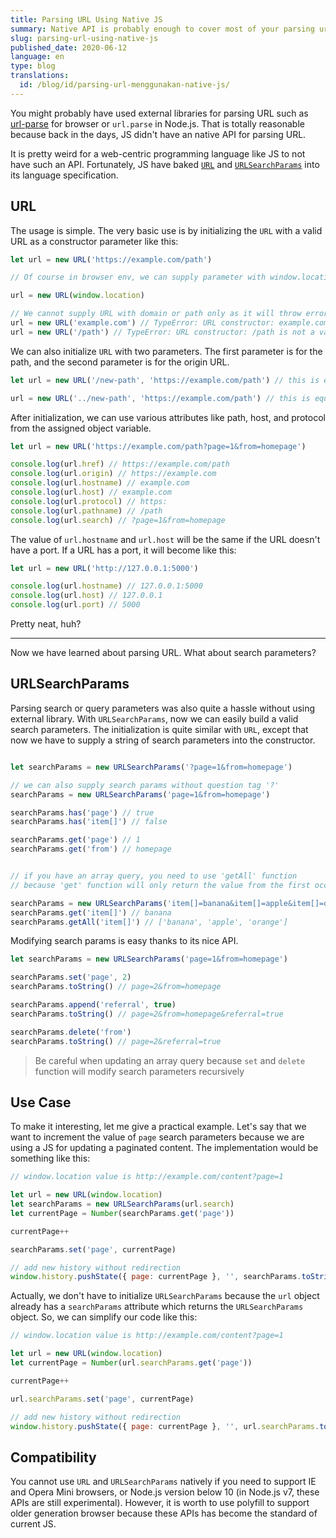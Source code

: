 ```yaml
---
title: Parsing URL Using Native JS
summary: Native API is probably enough to cover most of your parsing url use cases
slug: parsing-url-using-native-js
published_date: 2020-06-12
language: en
type: blog
translations:
  id: /blog/id/parsing-url-menggunakan-native-js/
---
```


You might probably have used external libraries for parsing URL such as [url-parse](https://www.npmjs.com/package/url-parse) for browser or `url.parse` in Node.js. That is totally reasonable because back in the days, JS didn't have an native API for parsing URL.

It is pretty weird for a web-centric programming language like JS to not have such an API. Fortunately, JS have baked [`URL`](https://developer.mozilla.org/en-US/docs/Web/API/URL/URL) and [`URLSearchParams`](https://developer.mozilla.org/en-US/docs/Web/API/URLSearchParams) into its language specification.

## URL

The usage is simple. The very basic use is by initializing the `URL` with a valid URL as a constructor parameter like this:

``` js
let url = new URL('https://example.com/path')

// Of course in browser env, we can supply parameter with window.location

url = new URL(window.location)

// We cannot supply URL with domain or path only as it will throw error
url = new URL('example.com') // TypeError: URL constructor: example.com is not a valid URL
url = new URL('/path') // TypeError: URL constructor: /path is not a valid URL
```

We can also initialize `URL` with two parameters. The first parameter is for the path, and the second parameter is for the origin URL.

``` js
let url = new URL('/new-path', 'https://example.com/path') // this is equal to new URL('https://example.com/new-path')

url = new URL('../new-path', 'https://example.com/path') // this is equal to new URL('https://example.com/new-path')
```

After initialization, we can use various attributes like path, host, and protocol from the assigned object variable.

``` js
let url = new URL('https://example.com/path?page=1&from=homepage')

console.log(url.href) // https://example.com/path
console.log(url.origin) // https://example.com
console.log(url.hostname) // example.com
console.log(url.host) // example.com
console.log(url.protocol) // https:
console.log(url.pathname) // /path
console.log(url.search) // ?page=1&from=homepage
```

The value of `url.hostname` and `url.host` will be the same if the URL doesn't have a port. If a URL has a port, it will become like this:

``` js
let url = new URL('http://127.0.0.1:5000')

console.log(url.hostname) // 127.0.0.1:5000
console.log(url.host) // 127.0.0.1
console.log(url.port) // 5000
```

Pretty neat, huh?

---

Now we have learned about parsing URL. What about search parameters?

## URLSearchParams


Parsing search or query parameters was also quite a hassle without using external library. With `URLSearchParams`, now we can easily build a valid search parameters. The initialization is quite similar with `URL`, except that now we have to supply a string of search parameters into the constructor.

``` js

let searchParams = new URLSearchParams('?page=1&from=homepage')

// we can also supply search params without question tag '?'
searchParams = new URLSearchParams('page=1&from=homepage')

searchParams.has('page') // true
searchParams.has('item[]') // false

searchParams.get('page') // 1
searchParams.get('from') // homepage


// if you have an array query, you need to use 'getAll' function
// because 'get' function will only return the value from the first occurence

searchParams = new URLSearchParams('item[]=banana&item[]=apple&item[]=orange')
searchParams.get('item[]') // banana
searchParams.getAll('item[]') // ['banana', 'apple', 'orange']
```

Modifying search params is easy thanks to its nice API.

``` js
let searchParams = new URLSearchParams('page=1&from=homepage')

searchParams.set('page', 2)
searchParams.toString() // page=2&from=homepage

searchParams.append('referral', true)
searchParams.toString() // page=2&from=homepage&referral=true

searchParams.delete('from')
searchParams.toString() // page=2&referral=true
```

> Be careful when updating an array query because `set` and `delete` function will modify search parameters recursively

## Use Case

To make it interesting, let me give a practical example. Let's say that we want to increment the value of `page` search parameters because we are using a JS for updating a paginated content. The implementation would be something like this:

``` js
// window.location value is http://example.com/content?page=1

let url = new URL(window.location)
let searchParams = new URLSearchParams(url.search)
let currentPage = Number(searchParams.get('page'))

currentPage++

searchParams.set('page', currentPage)

// add new history without redirection
window.history.pushState({ page: currentPage }, '', searchParams.toString())
```

Actually, we don't have to initialize `URLSearchParams` because the `url` object already has a `searchParams` attribute which returns the `URLSearchParams` object. So, we can simplify our code like this:

``` js
// window.location value is http://example.com/content?page=1

let url = new URL(window.location)
let currentPage = Number(url.searchParams.get('page'))

currentPage++

url.searchParams.set('page', currentPage)

// add new history without redirection
window.history.pushState({ page: currentPage }, '', url.searchParams.toString())
```

## Compatibility

You cannot use `URL` and `URLSearchParams` natively if you need to support IE and Opera Mini browsers, or Node.js version below 10 (in Node.js v7, these APIs are still experimental). However, it is worth to use polyfill to support older generation browser because these APIs has become the standard of current JS.

